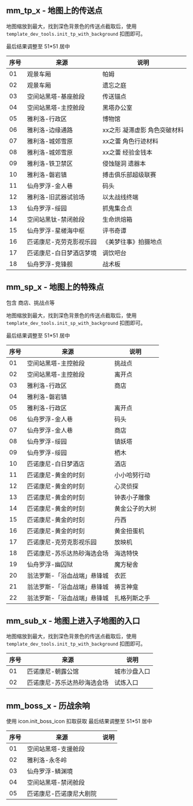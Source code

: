 ## mm_tp_x - 地图上的传送点
地图缩放到最大，找到深色背景色的传送点截取后，使用 `template_dev_tools.init_tp_with_background` 扣图即可。

最后结果调整至 51*51 居中

|序号|来源|说明|
|---|---|---|
|01|观景车厢|帕姆|
|02|观景车厢|遗忘之庭|
|03|空间站黑塔-基座舱段|传送锚点|
|04|空间站黑塔-主控舱段|黑塔办公室|
|05|雅利洛-行政区|博物馆|
|06|雅利洛-边缘通路|xx之形 凝滞虚影 角色突破材料|
|07|雅利洛-城郊雪原|xx之蕾 角色行迹材料|
|08|雅利洛-城郊雪原|xx之蕾 经验金钱本|
|09|雅利洛-铁卫禁区|侵蚀隧洞 遗器本|
|10|雅利洛-磐岩镇|搏击俱乐部超级联赛|
|11|仙舟罗浮-金人巷|码头|
|12|雅利洛-旧武器试验场|以太战线终端|
|13|仙舟罗浮-绥园|抓鬼集合点|
|14|空间站黑钛-禁闭舱段|生命烘焙箱|
|15|仙舟罗浮-星槎海中枢|评书奇谭|
|16|匹诺康尼-克劳克影视乐园|《美梦往事》拍摄地点|
|17|匹诺康尼-白日梦酒店梦境|调饮吧台|
|18|仙舟罗浮-竞锋舰|战术板|

## mm_sp_x - 地图上的特殊点
包含 商店、挑战点等

地图缩放到最大，找到深色背景色的传送点截取后，使用 `template_dev_tools.init_sp_with_background` 扣图即可。

最后结果调整至 51*51 居中

|序号|来源|说明|
|---|---|---|
|01|空间站黑塔-主控舱段|挑战点|
|02|空间站黑塔-主控舱段|离开点|
|03|雅利洛-行政区|商店|
|04|雅利洛-磐岩镇||
|05|雅利洛-行政区|离开点|
|06|仙舟罗浮-金人巷|码头|
|07|仙舟罗浮-金人巷|商店|
|08|仙舟罗浮-绥园|镇妖塔|
|09|仙舟罗浮-绥园|栖木|
|10|匹诺康尼-白日梦酒店|酒店|
|11|匹诺康尼-黄金的时刻|小小哈努行动|
|12|匹诺康尼-黄金的时刻|心灵侦探|
|13|匹诺康尼-黄金的时刻|钟表小子雕像|
|14|匹诺康尼-黄金的时刻|黄金公子的大树|
|15|匹诺康尼-黄金的时刻|丹西|
|16|匹诺康尼-黄金的时刻|黄金扭蛋机|
|17|匹诺康尼-克劳克影视乐园|放映机|
|18|匹诺康尼-苏乐达热砂海选会场|海选特快|
|19|仙舟罗浮-幽囚狱|魔方秘舍|
|20|翁法罗斯-「浴血战端」悬锋城|衣匠|
|21|翁法罗斯-「浴血战端」悬锋城|祷言神龛|
|22|翁法罗斯-「浴血战端」悬锋城|扎格列斯之手|


## mm_sub_x - 地图上进入子地图的入口

地图缩放到最大，找到深色背景色的传送点截取后，使用 `template_dev_tools.init_tp_with_background` 扣图即可。

|序号|来源|说明|
|---|---|---|
|01|匹诺康尼-朝露公馆|城市沙盘入口|
|02|匹诺康尼-苏乐达热砂海选会场|试炼入口|


## mm_boss_x - 历战余响
使用 icon.init_boss_icon 扣取获取 最后结果调整至 51*51 居中

|序号|来源|说明|
|---|---|---|
|01|空间站黑塔-支援舱段||
|02|雅利洛-永冬岭||
|03|仙舟罗浮-鳞渊境||
|04|空间站黑塔-禁闭舱段||
|05|匹诺康尼-匹诺康尼大剧院||